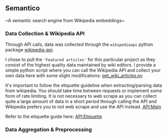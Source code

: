## Semantico
~A semantic search engine from Wikipedia embeddings~

### Data Collection & Wikipedia API

Through API calls, data was collected through the `wikipediaapi` python package [wikipedia-api](https://pypi.org/project/Wikipedia-API/). 

I chose to pull the `'Featured articles'` for this particular project as they consist of the highest quality data maintained by wiki editors. I provide a simple python script where you can call the Wikipedia API and collect your own data here with some slight modifications: [get_wiki_articles.py](get_wiki_articles.py)

It's important to follow the etiquette guideline when extracting/parsing data from wikipedia. You should take time between requests or implement some form of rate limiting. It is not necessary to web scrape as you can collect quite a large amount of data in a short period through calling the API and Wikipedia prefers you to not web scrape and use the API instead. [API:Main](https://www.mediawiki.org/wiki/API:Main_page)

Refer to the etiquette guide here: [API:Etiquette](https://www.mediawiki.org/wiki/) 

### Data Aggregation & Preprocessing 


